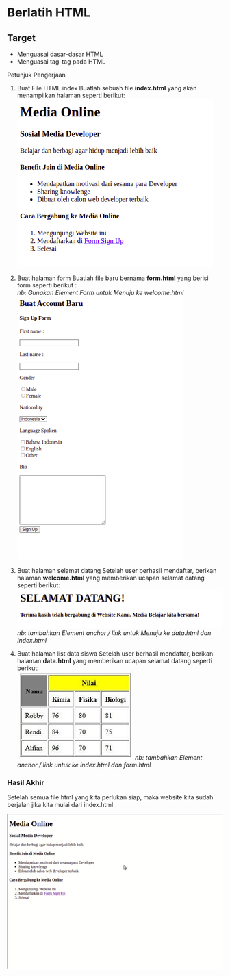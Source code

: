 # Berlatih HTML

## Target‌

* Menguasai dasar-dasar HTML
* Menguasai tag-tag pada HTML

Petunjuk Pengerjaan

1. Buat File HTML index
   Buatlah sebuah file **index.html** yang akan menampilkan halaman seperti berikut:\
   ![index.html](asset/index.png)

2. Buat halaman form
   Buatlah file baru bernama **form.html** yang berisi form seperti berikut :\
   *nb: Gunakan Element Form untuk Menuju ke welcome.html*
   ![form.html](asset/form.png)

3. Buat halaman selamat datang
   Setelah user berhasil mendaftar, berikan halaman **welcome.html** yang memberikan ucapan selamat datang seperti berikut:\
   ![welcome.html](asset/welcome.png)
   *nb: tambahkan Element anchor / link untuk Menuju ke data.html dan index.html*

4. Buat halaman list data siswa
   Setelah user berhasil mendaftar, berikan halaman **data.html** yang memberikan ucapan selamat datang seperti berikut:\
   ![data.html](asset/tabel.jpg)
   *nb: tambahkan Element anchor / link untuk ke index.html dan form.html*

### Hasil Akhir

Setelah semua file html yang kita perlukan siap, maka website kita sudah berjalan jika kita mulai dari index.html

![all](asset/goal.gif)
